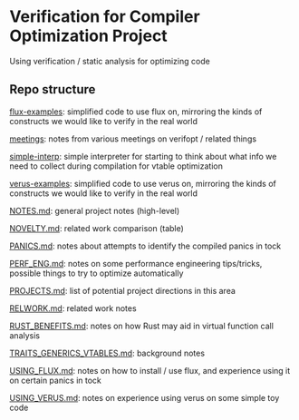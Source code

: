 # Verification for Compiler Optimization Project

Using verification / static analysis for optimizing code

## Repo structure

[flux-examples](https://github.com/nataliepopescu/verifopt/tree/main/flux-examples):
simplified code to use flux on, mirroring the kinds of constructs we would like
to verify in the real world

[meetings](https://github.com/nataliepopescu/verifopt/tree/main/meetings): notes 
from various meetings on verifopt / related things

[simple-interp](https://github.com/nataliepopescu/verifopt/tree/main/simple-interp): 
simple interpreter for starting to think about what info we need to collect
during compilation for vtable optimization

[verus-examples](https://github.com/nataliepopescu/verifopt/tree/main/verus-examples):
simplified code to use verus on, mirroring the kinds of constructs we would like
to verify in the real world

[NOTES.md](https://github.com/nataliepopescu/verifopt/blob/main/NOTES.md): general 
project notes (high-level)

[NOVELTY.md](https://github.com/nataliepopescu/verifopt/blob/main/NOVELTY.md):
related work comparison (table)

[PANICS.md](https://github.com/nataliepopescu/verifopt/blob/main/PANICS.md): notes 
about attempts to identify the compiled panics in tock

[PERF_ENG.md](https://github.com/nataliepopescu/verifopt/blob/main/PERF_ENG.md): 
notes on some performance engineering tips/tricks, possible things to try to
optimize automatically

[PROJECTS.md](https://github.com/nataliepopescu/verifopt/blob/main/PROJECTS.md): 
list of potential project directions in this area

[RELWORK.md](https://github.com/nataliepopescu/verifopt/blob/main/RELWORK.md): 
related work notes

[RUST_BENEFITS.md](https://github.com/nataliepopescu/verifopt/blob/main/RUST_BENEFITS.md):
notes on how Rust may aid in virtual function call analysis

[TRAITS_GENERICS_VTABLES.md](https://github.com/nataliepopescu/verifopt/blob/main/TRAITS_GENERICS_VTABLES.md):
background notes

[USING_FLUX.md](https://github.com/nataliepopescu/verifopt/blob/main/USING_FLUX.md): 
notes on how to install / use flux, and experience using it on certain panics in 
tock

[USING_VERUS.md](https://github.com/nataliepopescu/verifopt/blob/main/USING_VERUS.md):
notes on experience using verus on some simple toy code
